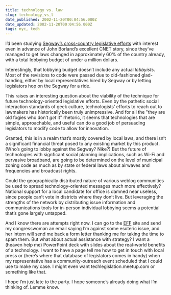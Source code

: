 ```yaml
---
title: technology vs. law
slug: technology_vs_l
date_published: 2002-11-20T00:04:56.000Z
date_updated: 2002-11-20T00:04:56.000Z
tags: nyc, tech
---
```


I’d been studying [Segway’s cross-country legislative efforts](http://news.com.com/2100-1040-966433.html) with interest even in advance of John Borland’s excellent CNET story, since they’ve managed to get laws changed in approximately 60% of the country already, with a total lobbying budget of under a million dollars.

Interestingly, that lobbying budget doesn’t include any actual *lobbyists*. Most of the revisions to code were passed due to old-fashioned glad-handing, either by local representatives hired by Segway or by letting legislators hop on the Segway for a ride.

This raises an interesting question about the viability of the technique for future technology-oriented legislative efforts. Even by the pathetic social interaction standards of geek culture, technologists’ efforts to reach out to lawmakers has historically been truly unimpressive. And for all the "they are old fogies who don’t *get* it" rhetoric, it seems that technologies that are simple, approachable, and useful can do a good job of persuading legislators to modify code to allow for innovation.

Granted, this is in a realm that’s mostly covered by local laws, and there isn’t a significant financial threat posed to any existing market by this product. (Who’s going to lobby against the Segway? Nike?) But the future of technologies with signficant social planning implications, such as Wi-Fi and pervasive broadband, are going to be determined on the level of municipal zoning code as much as by state or federal laws about airwaves and frequencies and broadcast rights.

Could the geographically distributed nature of various weblog communities be used to spread technology-oriented messages much more effectively? National support for a local candidate for office is damned near useless, since people can’t vote in districts where they don’t live. But leveraging the strengths of the network by distributing issue information and communications tools for in-person individual lobbying seems a potential that’s gone largely untapped.

And I know there are attempts right now. I can go to the [EFF](http://www.eff.org) site and send my congresswoman an email saying I’m against some esoteric issue, and her intern will send me back a form letter thanking me for taking the time to spam them. But what about actual assistance with strategy? I want a (heaven help me) PowerPoint deck with slides about the real-world benefits of a technology. I want to have a page tell me how to get in touch with local press or (here’s where that database of legislators comes in handy) when my representative has a community-outreach event scheduled that I could use to make my case. I might even want techlegislation.meetup.com or something like that.

I hope I’m just late to the party. I hope someone’s already doing what I’m thinking of. Lemme know.
